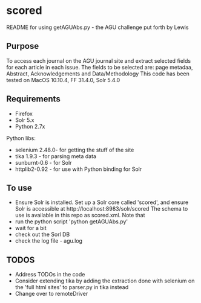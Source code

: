 # scored
README for using getAGUAbs.py - the AGU challenge put forth by Lewis

## Purpose
To access each journal on the AGU journal site and extract selected fields for each article in each issue. 
The fields to be selected are: page metadaa, Abstract, Acknowledgements and Data/Methodology
This code has been tested on MacOS 10.10.4, FF 31.4.0, Solr 5.4.0

## Requirements
* Firefox
* Solr 5.x 
* Python 2.7x

Python libs:
* selenium 2.48.0- for getting the stuff of the site
* tika 1.9.3 - for parsing meta data
* sunburnt-0.6 - for Solr 
* httplib2-0.92 - for use with Python binding for Solr

## To use
* Ensure Solr is installed. Set up a Solr core called 'scored', and ensure Solr is accessible at http://localhost:8983/solr/scored
The schema to use is available in this repo as scored.xml. Note that
* run the python script 'python getAGUAbs.py'
* wait for a bit
* check out the Sorl DB
* check the log file - agu.log


## TODOS
* Address TODOs in the code
* Consider extending tika by adding the extraction done with selenium on the 'full html sites' to parser.py in tika instead 
* Change over to remoteDriver
